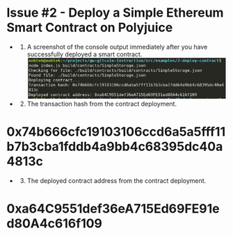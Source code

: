 # Issue #2 - Deploy a Simple Ethereum Smart Contract on Polyjuice

- 1. A screenshot of the console output immediately after you have successfully deployed a smart contract.
![Deployed contract](https://github.com/bitcoineazy/CKB_Broaden_the_Spectrum/blob/main/Deploy_contract/contract_deployment.jpg)

- 2. The transaction hash from the contract deployment.

# 0x74b666cfc19103106ccd6a5a5fff11b7b3cba1fddb4a9bb4c68395dc40a4813c

- 3. The deployed contract address from the contract deployment.

# 0xa64C9551def36eA715Ed69FE91ed80A4c616f109
